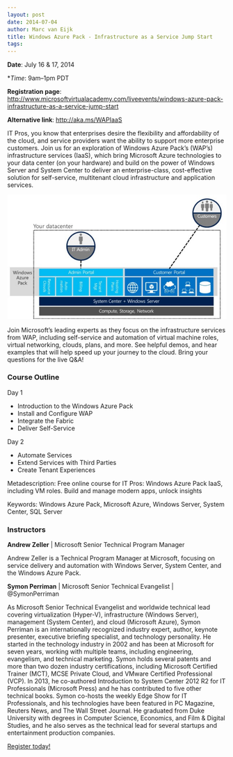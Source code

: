 ```yaml
---
layout: post
date: 2014-07-04
author: Marc van Eijk
title: Windows Azure Pack - Infrastructure as a Service Jump Start 
tags:
---
```

**Date**: July 16 & 17, 2014 

**Time*: 9am–1pm PDT 

**Registration page**: http://www.microsoftvirtualacademy.com/liveevents/windows-azure-pack-infrastructure-as-a-service-jump-start

**Alternative link**: http://aka.ms/WAPIaaS

IT Pros, you know that enterprises desire the flexibility and affordability of the cloud, and service providers want the ability to support more enterprise customers. Join us for an exploration of Windows Azure Pack’s (WAP’s) infrastructure services (IaaS), which bring Microsoft Azure technologies to your data center (on your hardware) and build on the power of Windows Server and System Center to deliver an enterprise-class, cost-effective solution for self-service, multitenant cloud infrastructure and application services. 

<img src="/images/2014-07-04/WAP.jpg" width="700">

Join Microsoft’s leading experts as they focus on the infrastructure services from WAP, including self-service and automation of virtual machine roles, virtual networking, clouds, plans, and more. See helpful demos, and hear examples that will help speed up your journey to the cloud. Bring your questions for the live Q&A!

### Course Outline 

Day 1
- Introduction to the Windows Azure Pack
- Install and Configure WAP
- Integrate the Fabric
- Deliver Self-Service

Day 2
- Automate Services
- Extend Services with Third Parties
- Create Tenant Experiences 

<!--more-->
Metadescription: Free online course for IT Pros: Windows Azure Pack IaaS, including VM roles. Build and manage modern apps, unlock insights

Keywords: Windows Azure Pack, Microsoft Azure, Windows Server, System Center, SQL Server

### Instructors

**Andrew Zeller** | Microsoft Senior Technical Program Manager

Andrew Zeller is a Technical Program Manager at Microsoft, focusing on service delivery and automation with Windows Server, System Center, and the Windows Azure Pack.

**Symon Perriman** | Microsoft Senior Technical Evangelist | @SymonPerriman

As Microsoft Senior Technical Evangelist and worldwide technical lead covering virtualization (Hyper-V), infrastructure (Windows Server), management (System Center), and cloud (Microsoft Azure), Symon Perriman is an internationally recognized industry expert, author, keynote presenter, executive briefing specialist, and technology personality. He started in the technology industry in 2002 and has been at Microsoft for seven years, working with multiple teams, including engineering, evangelism, and technical marketing. Symon holds several patents and more than two dozen industry certifications, including Microsoft Certified Trainer (MCT), MCSE Private Cloud, and VMware Certified Professional (VCP). In 2013, he co-authored Introduction to System Center 2012 R2 for IT Professionals (Microsoft Press) and he has contributed to five other technical books. Symon co-hosts the weekly Edge Show for IT Professionals, and his technologies have been featured in PC Magazine, Reuters News, and The Wall Street Journal. He graduated from Duke University with degrees in Computer Science, Economics, and Film & Digital Studies, and he also serves as the technical lead for several startups and entertainment production companies.

[Register today!](http://www.microsoftvirtualacademy.com/liveevents/windows-azure-pack-infrastructure-as-a-service-jump-start)
